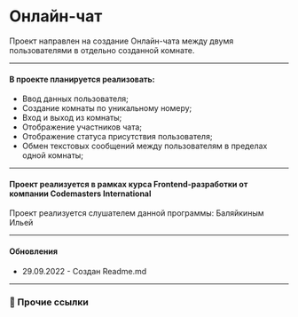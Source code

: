 
# Онлайн-чат

Проект направлен на создание Онлайн-чата между двумя пользователями в отдельно созданной комнате. 
___
#### В проекте планируется реализовать:
- Ввод данных пользователя;
- Создание комнаты по уникальному номеру;
- Вход и выход из комнаты;
- Отображение участников чата;
- Отображение статуса присутствия пользователя;
- Обмен текстовых сообщений между пользователям в пределах одной комнаты;
___
#### Проект реализуется в рамках курса Frontend-разработки от компании Codemasters International
Проект реализуется слушателем данной программы: Баляйкиным Ильей
___

#### Обновления 
- 29.09.2022 - Создан Readme.md
___

### 🔗 Прочие ссылки



